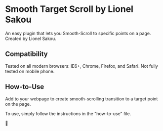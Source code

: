 Smooth Target Scroll by Lionel Sakou
===============================================


An easy plugin that lets you Smooth-Scroll to specific points on a page. Created by Lionel Sakou.


Compatibility
-----------------------
Tested on all modern browsers: IE6+, Chrome, Firefox, and Safari. Not fully tested on mobile phone.




How-to-Use
-----------------------
Add to your webpage to create smooth-scrolling transition to a target point on the page.


To use, simply follow the instructions in the "how-to-use" file.

 
 
 
